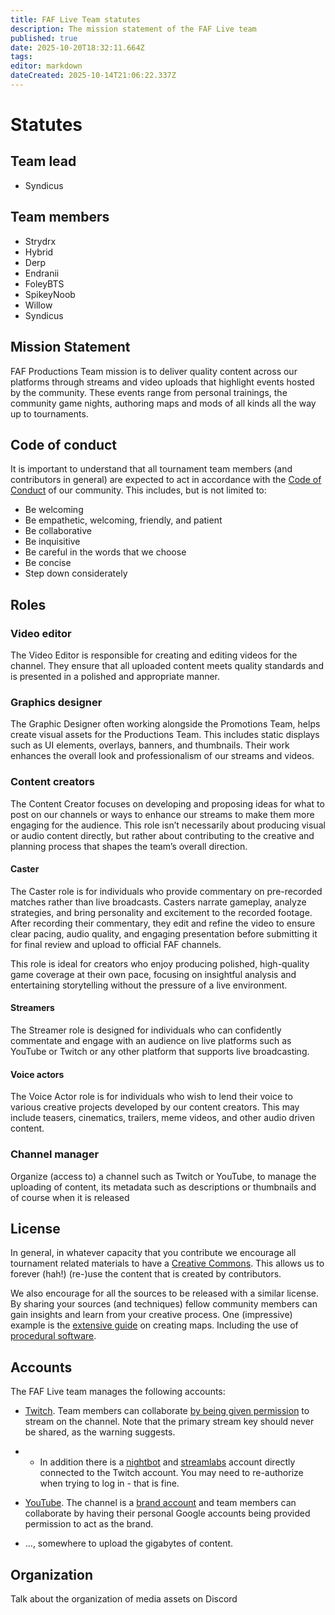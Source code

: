 ```yaml
---
title: FAF Live Team statutes
description: The mission statement of the FAF Live team
published: true
date: 2025-10-20T18:32:11.664Z
tags: 
editor: markdown
dateCreated: 2025-10-14T21:06:22.337Z
---
```


# Statutes

## Team lead

- Syndicus

## Team members
 - Strydrx
 - Hybrid 
 - Derp
 - Endranii
 - FoleyBTS
 - SpikeyNoob
 - Willow
 - Syndicus
 
## Mission Statement

FAF Productions Team mission is to deliver quality content across our platforms through streams and video uploads that highlight events hosted by the community. These events range from personal trainings, the community game nights, authoring maps and mods of all kinds all the way up to tournaments.

## Code of conduct

It is important to understand that all tournament team members (and contributors in general) are expected to act in accordance with the [Code of Conduct](https://forum.faforever.com/topic/2051/faf-code-of-conduct/1) of our community. This includes, but is not limited to:

 - Be welcoming
 - Be empathetic, welcoming, friendly, and patient
 - Be collaborative
 - Be inquisitive
 - Be careful in the words that we choose
 - Be concise
 - Step down considerately

## Roles

### Video editor

The Video Editor is responsible for creating and editing videos for the channel. They ensure that all uploaded content meets quality standards and is presented in a polished and appropriate manner.

### Graphics designer

The Graphic Designer often working alongside the Promotions Team, helps create visual assets for the Productions Team. This includes static displays such as UI elements, overlays, banners, and thumbnails. Their work enhances the overall look and professionalism of our streams and videos.

### Content creators

The Content Creator focuses on developing and proposing ideas for what to post on our channels or ways to enhance our streams to make them more engaging for the audience. This role isn’t necessarily about producing visual or audio content directly, but rather about contributing to the creative and planning process that shapes the team’s overall direction.

#### Caster

The Caster role is for individuals who provide commentary on pre-recorded matches rather than live broadcasts. Casters narrate gameplay, analyze strategies, and bring personality and excitement to the recorded footage. After recording their commentary, they edit and refine the video to ensure clear pacing, audio quality, and engaging presentation before submitting it for final review and upload to official FAF channels.

This role is ideal for creators who enjoy producing polished, high-quality game coverage at their own pace, focusing on insightful analysis and entertaining storytelling without the pressure of a live environment.

#### Streamers

The Streamer role is designed for individuals who can confidently commentate and engage with an audience on live platforms such as YouTube or Twitch or any other platform that supports live broadcasting.


#### Voice actors

The Voice Actor role is for individuals who wish to lend their voice to various creative projects developed by our content creators. This may include teasers, cinematics, trailers, meme videos, and other audio driven content.

### Channel manager

Organize (access to) a channel such as Twitch or YouTube, to manage the uploading of content, its metadata such as descriptions or thumbnails and of course when it is released

## License

In general, in whatever capacity that you contribute we encourage all tournament related materials to have a [Creative Commons](https://creativecommons.org/licenses/). This allows us to forever (hah!) (re-)use the content that is created by contributors. 

We also encourage for all the sources to be released with a similar license. By sharing your sources (and techniques) fellow community members can gain insights and learn from your creative process. One (impressive) example is the [extensive guide](https://wiki.faforever.com/en/Development/Mapping) on creating maps. Including the use of [procedural software](https://wiki.faforever.com/en/Development/Mapping/Gaea).

## Accounts

The FAF Live team manages the following accounts:

- [Twitch](https://www.twitch.tv/faflive). Team members can collaborate [by being given permission](https://help.twitch.tv/s/article/twitch-stream-key-faq?language=en_US#Authorized) to stream on the channel. Note that the primary stream key should never be shared, as the warning suggests.
- - In addition there is a [nightbot](https://nightbot.tv) and [streamlabs](https://streamlabs.com/) account directly connected to the Twitch account. You may need to re-authorize when trying to log in - that is fine.

- [YouTube](https://www.youtube.com/@ForgedAllianceForever). The channel is a [brand account](https://support.google.com/youtube/answer/7001996) and team members can collaborate by having their personal Google accounts being provided permission to act as the brand.

- ..., somewhere to upload the gigabytes of content.

## Organization

Talk about the organization of media assets on Discord
